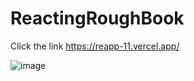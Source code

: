 # ReactingRoughBook

Click the link https://reapp-11.vercel.app/ 

![image](https://github.com/aritrichatterjee9/ReactingRoughBook/assets/73156770/4a657813-9a8a-4ac2-a75d-e7d2309eec47)
